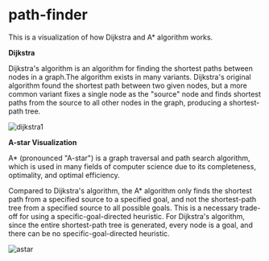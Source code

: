 # path-finder
This is a visualization of how Dijkstra and A* algorithm works.

**Dijkstra**

Dijkstra's algorithm is an algorithm for finding the shortest paths between nodes in a graph.The algorithm exists in many variants. Dijkstra's original algorithm found the shortest path between two given nodes, but a more common variant fixes a single node as the "source" node and finds shortest paths from the source to all other nodes in the graph, producing a shortest-path tree.

![dijkstra1](https://user-images.githubusercontent.com/18692459/195420129-ec29fa55-8a27-42e9-be87-9f36890e14bf.gif)

**A-star Visualization**

A* (pronounced "A-star") is a graph traversal and path search algorithm, which is used in many fields of computer science due to its completeness, optimality, and optimal efficiency. 

Compared to Dijkstra's algorithm, the A* algorithm only finds the shortest path from a specified source to a specified goal, and not the shortest-path tree from a specified source to all possible goals. This is a necessary trade-off for using a specific-goal-directed heuristic. For Dijkstra's algorithm, since the entire shortest-path tree is generated, every node is a goal, and there can be no specific-goal-directed heuristic.

![astar](https://user-images.githubusercontent.com/18692459/195420204-d97480b1-a071-493a-9fb3-7f53b0345551.gif)
